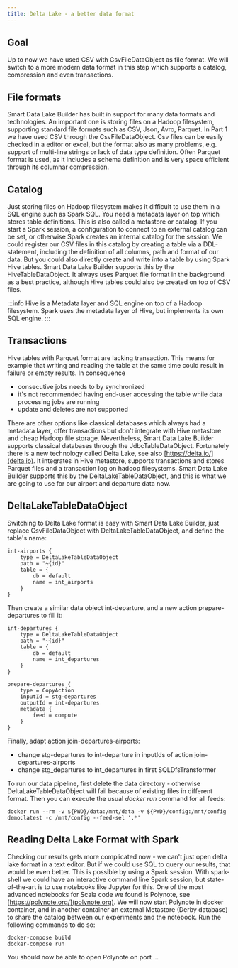 ```yaml
---
title: Delta Lake - a better data format
---
```


## Goal

Up to now we have used CSV with CsvFileDataObject as file format. We will switch to a more modern data format in this step which supports a catalog, compression and even transactions.

## File formats

Smart Data Lake Builder has built in support for many data formats and technologies. 
An important one is storing files on a Hadoop filesystem, supporting standard file formats such as CSV, Json, Avro, Parquet.
In Part 1 we have used CSV through the CsvFileDataObject. Csv files can be easily checked in a editor or excel, but the format also as many problems, e.g. support of multi-line strings or lack of data type definition.
Often Parquet format is used, as it includes a schema definition and is very space efficient through its columnar compression.

## Catalog

Just storing files on Hadoop filesystem makes it difficult to use them in a SQL engine such as Spark SQL. You need a metadata layer on top which stores table definitions. This is also called a metastore or catalog.
If you start a Spark session, a configuration to connect to an external catalog can be set, or otherwise Spark creates an internal catalog for the session.
We could register our CSV files in this catalog by creating a table via a DDL-statement, including the definition of all columns, path and format of our data.
But you could also directly create and write into a table by using Spark Hive tables. 
Smart Data Lake Builder supports this by the HiveTableDataObject. It always uses Parquet file format in the background as a best practice, although Hive tables could also be created on top of CSV files.

:::info
Hive is a Metadata layer and SQL engine on top of a Hadoop filesystem. Spark uses the metadata layer of Hive, but implements its own SQL engine.
:::

## Transactions

Hive tables with Parquet format are lacking transaction. This means for example that writing and reading the table at the same time could result in failure or empty results. 
In consequence 
* consecutive jobs needs to by synchronized
* it's not recommended having end-user accessing the table while data processing jobs are running
* update and deletes are not supported

There are other options like classical databases which always had a metadata layer, offer transactions but don't integrate with Hive metastore and cheap Hadoop file storage.
Nevertheless, Smart Data Lake Builder supports classical databases through the JdbcTableDataObject.
Fortunately there is a new technology called Delta Lake, see also [https://delta.io/](delta.io). It integrates in Hive metastore, supports transactions and stores Parquet files and a transaction log on hadoop filesystems.
Smart Data Lake Builder supports this by the DeltaLakeTableDataObject, and this is what we are going to use for our airport and departure data now.

## DeltaLakeTableDataObject

Switching to Delta Lake format is easy with Smart Data Lake Builder, just replace CsvFileDataObject with DeltaLakeTableDataObject, and define the table's name:

    int-airports {
        type = DeltaLakeTableDataObject
        path = "~{id}"
        table = {
            db = default
            name = int_airports
        }
    }

Then create a similar data object int-departure, and a new action prepare-departures to fill it:

    int-departures {
        type = DeltaLakeTableDataObject
        path = "~{id}"
        table = {
            db = default
            name = int_departures
        }
    }
    
    prepare-departures {
        type = CopyAction
        inputId = stg-departures
        outputId = int-departures
        metadata {
            feed = compute
        }
    }

Finally, adapt action join-departures-airports:
* change stg-departures to int-departure in inputIds of action join-departures-airports
* change stg_departures to int_departures in first SQLDfsTransformer

To run our data pipeline, first delete the data directory - otherwise DeltaLakeTableDataObject will fail because of existing files in different format.
Then you can execute the usual *docker run* command for all feeds:

    docker run --rm -v ${PWD}/data:/mnt/data -v ${PWD}/config:/mnt/config demo:latest -c /mnt/config --feed-sel '.*'

## Reading Delta Lake Format with Spark

Checking our results gets more complicated now - we can't just open delta lake format in a text editor.
But if we could use SQL to query our results, that would be even better. This is possible by using a Spark session.
With spark-shell we could have an interactive command line Spark session, but state-of-the-art is to use notebooks like Jupyter for this.
One of the most advanced notebooks for Scala code we found is Polynote, see [https://polynote.org/](polynote.org).
We will now start Polynote in docker container, and in another container an external Metastore (Derby database) to share the catalog between our experiments and the notebook.
Run the following commands to do so:

    docker-compose build
    docker-compose run

You should now be able to open Polynote on port ...






